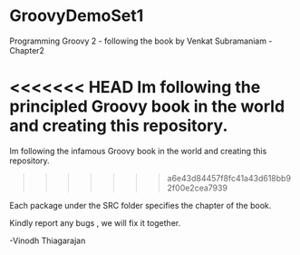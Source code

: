 GroovyDemoSet1
==============

Programming Groovy 2 - following the book by Venkat Subramaniam - Chapter2

<<<<<<< HEAD
Im following the principled Groovy book in the world and creating this repository.
=======
Im following the infamous Groovy book in the world and creating this repository.
>>>>>>> a6e43d84457f8fc41a43d618bb92f00e2cea7939

Each package under the SRC folder specifies the chapter of the book.

Kindly report any bugs , we will fix it together.

-Vinodh Thiagarajan
